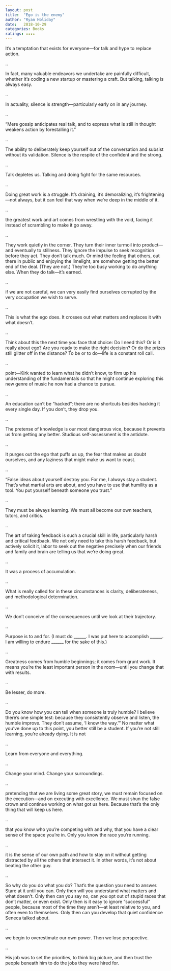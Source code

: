 ```yaml
---
layout: post
title:  "Ego is the enemy"
author: "Ryan Holiday"
date:   2018-10-29
categories: Books
ratings: ★★★★
---
```




It’s a temptation that exists for everyone—for talk and hype to replace action.

..

In fact, many valuable endeavors we undertake are painfully difficult, whether it’s coding a new startup or mastering a craft. But talking, talking is always easy.

..

In actuality, silence is strength—particularly early on in any journey.

..

“Mere gossip anticipates real talk, and to express what is still in thought weakens action by forestalling it.”

..

The ability to deliberately keep yourself out of the conversation and subsist without its validation. Silence is the respite of the confident and the strong.

..

Talk depletes us. Talking and doing fight for the same resources.

..

Doing great work is a struggle. It’s draining, it’s demoralizing, it’s frightening—not always, but it can feel that way when we’re deep in the middle of it.

..

the greatest work and art comes from wrestling with the void, facing it instead of scrambling to make it go away.

..

They work quietly in the corner. They turn their inner turmoil into product—and eventually to stillness. They ignore the impulse to seek recognition before they act. They don’t talk much. Or mind the feeling that others, out there in public and enjoying the limelight, are somehow getting the better end of the deal. (They are not.) They’re too busy working to do anything else. When they do talk—it’s earned.

..

if we are not careful, we can very easily find ourselves corrupted by the very occupation we wish to serve.

..

This is what the ego does. It crosses out what matters and replaces it with what doesn’t.

..

Think about this the next time you face that choice: Do I need this? Or is it really about ego? Are you ready to make the right decision? Or do the prizes still glitter off in the distance? To be or to do—life is a constant roll call.

..

point—Kirk wanted to learn what he didn’t know, to firm up his understanding of the fundamentals so that he might continue exploring this new genre of music he now had a chance to pursue.

..

An education can’t be “hacked”; there are no shortcuts besides hacking it every single day. If you don’t, they drop you.

..

The pretense of knowledge is our most dangerous vice, because it prevents us from getting any better. Studious self-assessment is the antidote.

..

It purges out the ego that puffs us up, the fear that makes us doubt ourselves, and any laziness that might make us want to coast.

..

“False ideas about yourself destroy you. For me, I always stay a student. That’s what martial arts are about, and you have to use that humility as a tool. You put yourself beneath someone you trust.”

..

They must be always learning. We must all become our own teachers, tutors, and critics.

..

The art of taking feedback is such a crucial skill in life, particularly harsh and critical feedback. We not only need to take this harsh feedback, but actively solicit it, labor to seek out the negative precisely when our friends and family and brain are telling us that we’re doing great.

..

It was a process of accumulation.

..

What is really called for in these circumstances is clarity, deliberateness, and methodological determination.

..

We don’t conceive of the consequences until we look at their trajectory.

..

Purpose is to and for. (I must do ______. I was put here to accomplish ______. I am willing to endure ______ for the sake of this.)

..

Greatness comes from humble beginnings; it comes from grunt work. It means you’re the least important person in the room—until you change that with results.

..

Be lesser, do more.

..

Do you know how you can tell when someone is truly humble? I believe there’s one simple test: because they consistently observe and listen, the humble improve. They don’t assume, ‘I know the way.’” No matter what you’ve done up to this point, you better still be a student. If you’re not still learning, you’re already dying. It is not

..

Learn from everyone and everything.

..

Change your mind. Change your surroundings.

..

pretending that we are living some great story, we must remain focused on the execution—and on executing with excellence. We must shun the false crown and continue working on what got us here. Because that’s the only thing that will keep us here.

..

that you know who you’re competing with and why, that you have a clear sense of the space you’re in. Only you know the race you’re running.

..

it is the sense of our own path and how to stay on it without getting distracted by all the others that intersect it. In other words, it’s not about beating the other guy.

..

So why do you do what you do? That’s the question you need to answer. Stare at it until you can. Only then will you understand what matters and what doesn’t. Only then can you say no, can you opt out of stupid races that don’t matter, or even exist. Only then is it easy to ignore “successful” people, because most of the time they aren’t—at least relative to you, and often even to themselves. Only then can you develop that quiet confidence Seneca talked about.

..

we begin to overestimate our own power. Then we lose perspective.

..

His job was to set the priorities, to think big picture, and then trust the people beneath him to do the jobs they were hired for.
